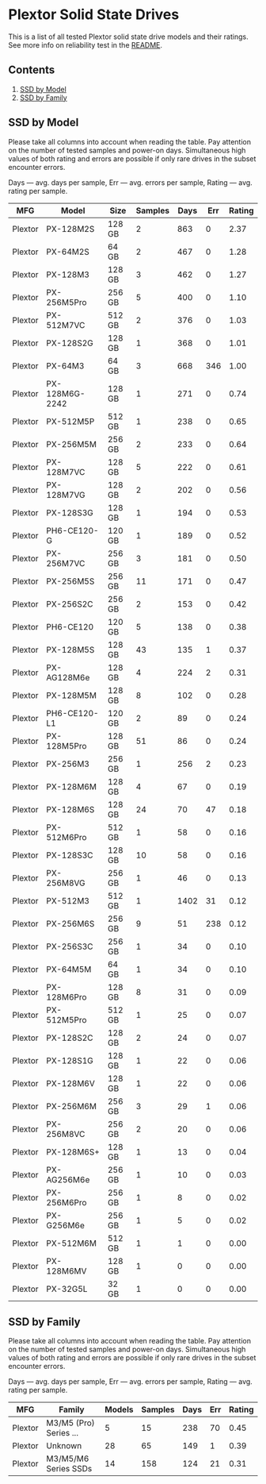 Plextor Solid State Drives
==========================

This is a list of all tested Plextor solid state drive models and their ratings. See
more info on reliability test in the [README](https://github.com/linuxhw/SMART).

Contents
--------

1. [ SSD by Model  ](#ssd-by-model)
2. [ SSD by Family ](#ssd-by-family)

SSD by Model
------------

Please take all columns into account when reading the table. Pay attention on the
number of tested samples and power-on days. Simultaneous high values of both rating
and errors are possible if only rare drives in the subset encounter errors.

Days   — avg. days per sample,
Err    — avg. errors per sample,
Rating — avg. rating per sample.

| MFG       | Model              | Size   | Samples | Days  | Err   | Rating |
|-----------|--------------------|--------|---------|-------|-------|--------|
| Plextor   | PX-128M2S          | 128 GB | 2       | 863   | 0     | 2.37   |
| Plextor   | PX-64M2S           | 64 GB  | 2       | 467   | 0     | 1.28   |
| Plextor   | PX-128M3           | 128 GB | 3       | 462   | 0     | 1.27   |
| Plextor   | PX-256M5Pro        | 256 GB | 5       | 400   | 0     | 1.10   |
| Plextor   | PX-512M7VC         | 512 GB | 2       | 376   | 0     | 1.03   |
| Plextor   | PX-128S2G          | 128 GB | 1       | 368   | 0     | 1.01   |
| Plextor   | PX-64M3            | 64 GB  | 3       | 668   | 346   | 1.00   |
| Plextor   | PX-128M6G-2242     | 128 GB | 1       | 271   | 0     | 0.74   |
| Plextor   | PX-512M5P          | 512 GB | 1       | 238   | 0     | 0.65   |
| Plextor   | PX-256M5M          | 256 GB | 2       | 233   | 0     | 0.64   |
| Plextor   | PX-128M7VC         | 128 GB | 5       | 222   | 0     | 0.61   |
| Plextor   | PX-128M7VG         | 128 GB | 2       | 202   | 0     | 0.56   |
| Plextor   | PX-128S3G          | 128 GB | 1       | 194   | 0     | 0.53   |
| Plextor   | PH6-CE120-G        | 120 GB | 1       | 189   | 0     | 0.52   |
| Plextor   | PX-256M7VC         | 256 GB | 3       | 181   | 0     | 0.50   |
| Plextor   | PX-256M5S          | 256 GB | 11      | 171   | 0     | 0.47   |
| Plextor   | PX-256S2C          | 256 GB | 2       | 153   | 0     | 0.42   |
| Plextor   | PH6-CE120          | 120 GB | 5       | 138   | 0     | 0.38   |
| Plextor   | PX-128M5S          | 128 GB | 43      | 135   | 1     | 0.37   |
| Plextor   | PX-AG128M6e        | 128 GB | 4       | 224   | 2     | 0.31   |
| Plextor   | PX-128M5M          | 128 GB | 8       | 102   | 0     | 0.28   |
| Plextor   | PH6-CE120-L1       | 120 GB | 2       | 89    | 0     | 0.24   |
| Plextor   | PX-128M5Pro        | 128 GB | 51      | 86    | 0     | 0.24   |
| Plextor   | PX-256M3           | 256 GB | 1       | 256   | 2     | 0.23   |
| Plextor   | PX-128M6M          | 128 GB | 4       | 67    | 0     | 0.19   |
| Plextor   | PX-128M6S          | 128 GB | 24      | 70    | 47    | 0.18   |
| Plextor   | PX-512M6Pro        | 512 GB | 1       | 58    | 0     | 0.16   |
| Plextor   | PX-128S3C          | 128 GB | 10      | 58    | 0     | 0.16   |
| Plextor   | PX-256M8VG         | 256 GB | 1       | 46    | 0     | 0.13   |
| Plextor   | PX-512M3           | 512 GB | 1       | 1402  | 31    | 0.12   |
| Plextor   | PX-256M6S          | 256 GB | 9       | 51    | 238   | 0.12   |
| Plextor   | PX-256S3C          | 256 GB | 1       | 34    | 0     | 0.10   |
| Plextor   | PX-64M5M           | 64 GB  | 1       | 34    | 0     | 0.10   |
| Plextor   | PX-128M6Pro        | 128 GB | 8       | 31    | 0     | 0.09   |
| Plextor   | PX-512M5Pro        | 512 GB | 1       | 25    | 0     | 0.07   |
| Plextor   | PX-128S2C          | 128 GB | 2       | 24    | 0     | 0.07   |
| Plextor   | PX-128S1G          | 128 GB | 1       | 22    | 0     | 0.06   |
| Plextor   | PX-128M6V          | 128 GB | 1       | 22    | 0     | 0.06   |
| Plextor   | PX-256M6M          | 256 GB | 3       | 29    | 1     | 0.06   |
| Plextor   | PX-256M8VC         | 256 GB | 2       | 20    | 0     | 0.06   |
| Plextor   | PX-128M6S+         | 128 GB | 1       | 13    | 0     | 0.04   |
| Plextor   | PX-AG256M6e        | 256 GB | 1       | 10    | 0     | 0.03   |
| Plextor   | PX-256M6Pro        | 256 GB | 1       | 8     | 0     | 0.02   |
| Plextor   | PX-G256M6e         | 256 GB | 1       | 5     | 0     | 0.02   |
| Plextor   | PX-512M6M          | 512 GB | 1       | 1     | 0     | 0.00   |
| Plextor   | PX-128M6MV         | 128 GB | 1       | 0     | 0     | 0.00   |
| Plextor   | PX-32G5L           | 32 GB  | 1       | 0     | 0     | 0.00   |

SSD by Family
-------------

Please take all columns into account when reading the table. Pay attention on the
number of tested samples and power-on days. Simultaneous high values of both rating
and errors are possible if only rare drives in the subset encounter errors.

Days   — avg. days per sample,
Err    — avg. errors per sample,
Rating — avg. rating per sample.

| MFG       | Family                 | Models | Samples | Days  | Err   | Rating |
|-----------|------------------------|--------|---------|-------|-------|--------|
| Plextor   | M3/M5 (Pro) Series ... | 5      | 15      | 238   | 70    | 0.45   |
| Plextor   | Unknown                | 28     | 65      | 149   | 1     | 0.39   |
| Plextor   | M3/M5/M6 Series SSDs   | 14     | 158     | 124   | 21    | 0.31   |
